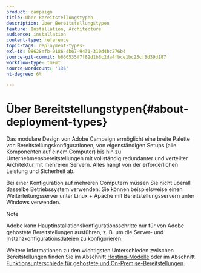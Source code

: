 ```yaml
---
product: campaign
title: Über Bereitstellungstypen
description: Über Bereitstellungstypen
feature: Installation, Architecture
audience: installation
content-type: reference
topic-tags: deployment-types-
exl-id: 08628efb-9186-4b67-9431-310d4bc276b4
source-git-commit: b666535f7f82d1b8c2da4fbce1bc25cf8d39d187
workflow-type: tm+mt
source-wordcount: '136'
ht-degree: 6%

---
```


# Über Bereitstellungstypen{#about-deployment-types}



Das modulare Design von Adobe Campaign ermöglicht eine breite Palette von Bereitstellungskonfigurationen, von eigenständigen Setups (alle Komponenten auf einem Computer) bis hin zu Unternehmensbereitstellungen mit vollständig redundanter und verteilter Architektur mit mehreren Servern. Alles hängt von der erforderlichen Leistung und Sicherheit ab.

Bei einer Konfiguration auf mehreren Computern müssen Sie nicht überall dasselbe Betriebssystem verwenden: Sie können beispielsweise einen Weiterleitungsserver unter Linux + Apache mit Bereitstellungsservern unter Windows verwenden.

>[!NOTE]
>
>Adobe kann Hauptinstallationskonfigurationsschritte nur für von Adobe gehostete Bereitstellungen ausführen, z. B. um die Server- und Instanzkonfigurationsdateien zu konfigurieren.
>
>Weitere Informationen zu den wichtigsten Unterschieden zwischen Bereitstellungen finden Sie im Abschnitt [Hosting-Modelle](../../installation/using/hosting-models.md) oder im Abschnitt [Funktionsunterschiede für gehostete und On-Premise-Bereitstellungen](../../installation/using/capability-matrix.md).
